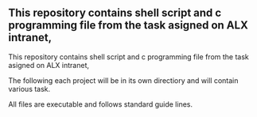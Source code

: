 ## This repository contains shell script and c programming file from the task asigned on ALX intranet,

This repository contains shell script and c programming file from the task asigned on ALX intranet,


The following each project will be in its own directiory and will contain various task.

All files are executable and follows standard guide lines.
